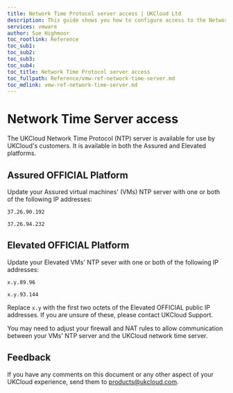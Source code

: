 ```yaml
---
title: Network Time Protocol server access | UKCloud Ltd
description: This guide shows you how to configure access to the Network Time Protocol (NTP) server within vCloud Director
services: vmware
author: Sue Highmoor
toc_rootlink: Reference
toc_sub1: 
toc_sub2:
toc_sub3:
toc_sub4:
toc_title: Network Time Protocol server access
toc_fullpath: Reference/vmw-ref-network-time-server.md
toc_mdlink: vmw-ref-network-time-server.md
---
```


# Network Time Server access

The UKCloud Network Time Protocol (NTP) server is available for use by UKCloud's customers. It is available in both the Assured and Elevated platforms.

## Assured OFFICIAL Platform

Update your Assured virtual machines' (VMs) NTP server with one or both of the following IP addresses:

`37.26.90.192`

`37.26.94.232`

## Elevated OFFICIAL Platform

Update your Elevated VMs' NTP sever with one or both of the following IP addresses:

`x.y.89.96`

`x.y.93.144`

Replace `x.y` with the first two octets of the Elevated OFFICIAL public IP addresses. If you are unsure of these, please contact UKCloud Support.

You may need to adjust your firewall and NAT rules to allow communication between your VMs' NTP server and the UKCloud network time server.

## Feedback

If you have any comments on this document or any other aspect of your UKCloud experience, send them to <products@ukcloud.com>.